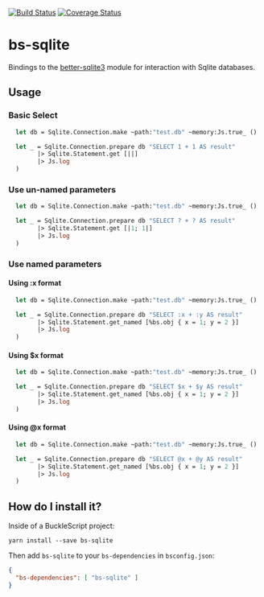 [![Build Status](https://www.travis-ci.org/scull7/bs-sqlite.svg?branch=master)](https://www.travis-ci.org/scull7/bs-sqlite)
[![Coverage Status](https://coveralls.io/repos/github/scull7/bs-sqlite/badge.svg?branch=master)](https://coveralls.io/github/scull7/bs-sqlite?branch=master)

# bs-sqlite
Bindings to the [better-sqlite3] module for interaction with Sqlite databases.

## Usage

### Basic Select
```ocaml
  let db = Sqlite.Connection.make ~path:"test.db" ~memory:Js.true_ ()

  let _ = Sqlite.Connection.prepare db "SELECT 1 + 1 AS result"
        |> Sqlite.Statement.get [||]
        |> Js.log
  )
```

### Use un-named parameters
```ocaml
  let db = Sqlite.Connection.make ~path:"test.db" ~memory:Js.true_ ()

  let _ = Sqlite.Connection.prepare db "SELECT ? + ? AS result"
        |> Sqlite.Statement.get [|1; 1|]
        |> Js.log
  )
```

### Use named parameters

#### Using :x format
```ocaml
  let db = Sqlite.Connection.make ~path:"test.db" ~memory:Js.true_ ()

  let _ = Sqlite.Connection.prepare db "SELECT :x + :y AS result"
        |> Sqlite.Statement.get_named [%bs.obj { x = 1; y = 2 }]
        |> Js.log
  )
```

#### Using $x format
```ocaml
  let db = Sqlite.Connection.make ~path:"test.db" ~memory:Js.true_ ()

  let _ = Sqlite.Connection.prepare db "SELECT $x + $y AS result"
        |> Sqlite.Statement.get_named [%bs.obj { x = 1; y = 2 }]
        |> Js.log
  )
```

#### Using @x format
```ocaml
  let db = Sqlite.Connection.make ~path:"test.db" ~memory:Js.true_ ()

  let _ = Sqlite.Connection.prepare db "SELECT @x + @y AS result"
        |> Sqlite.Statement.get_named [%bs.obj { x = 1; y = 2 }]
        |> Js.log
  )
```

## How do I install it?

Inside of a BuckleScript project:

```shell
yarn install --save bs-sqlite
```

Then add `bs-sqlite` to your `bs-dependencies` in `bsconfig.json`:

```json
{
  "bs-dependencies": [ "bs-sqlite" ]
}
```

[better-sqlite3]: https://github.com/JoshuaWise/better-sqlite3
